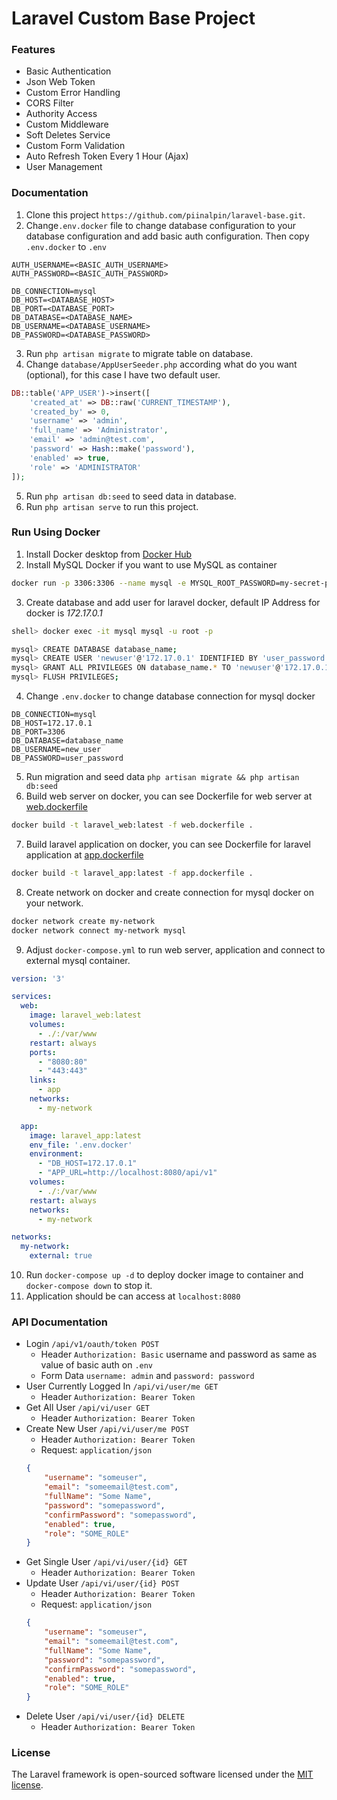 # Laravel Custom Base Project


### Features

- Basic Authentication
- Json Web Token
- Custom Error Handling
- CORS Filter
- Authority Access
- Custom Middleware
- Soft Deletes Service
- Custom Form Validation
- Auto Refresh Token Every 1 Hour (Ajax)
- User Management

### Documentation
1. Clone this project `https://github.com/piinalpin/laravel-base.git`.
2. Change`.env.docker` file to change database configuration to your database configuration and add basic auth configuration. Then copy `.env.docker` to `.env`
```
AUTH_USERNAME=<BASIC_AUTH_USERNAME>
AUTH_PASSWORD=<BASIC_AUTH_PASSWORD>

DB_CONNECTION=mysql
DB_HOST=<DATABASE_HOST>
DB_PORT=<DATABASE_PORT>
DB_DATABASE=<DATABASE_NAME>
DB_USERNAME=<DATABASE_USERNAME>
DB_PASSWORD=<DATABASE_PASSWORD>
```
3. Run `php artisan migrate` to migrate table on database.
4. Change `database/AppUserSeeder.php` according what do you want (optional), for this case I have two default user.
```php
DB::table('APP_USER')->insert([ 
	'created_at' => DB::raw('CURRENT_TIMESTAMP'),
	'created_by' => 0,
	'username' => 'admin',
    'full_name' => 'Administrator',
    'email' => 'admin@test.com',
    'password' => Hash::make('password'),
    'enabled' => true,
    'role' => 'ADMINISTRATOR'
]);
```
5. Run `php artisan db:seed` to seed data in database.
6. Run `php artisan serve` to run this project.

### Run Using Docker
1. Install Docker desktop from [Docker Hub](https://hub.docker.com/search?q=&type=edition&offering=community&sort=updated_at&order=desc)
2. Install MySQL Docker if you want to use MySQL as container
```bash
docker run -p 3306:3306 --name mysql -e MYSQL_ROOT_PASSWORD=my-secret-pw -d mysql:latest
```
3. Create database and add user for laravel docker, default IP Address for docker is *172.17.0.1*
```bash
shell> docker exec -it mysql mysql -u root -p

mysql> CREATE DATABASE database_name;
mysql> CREATE USER 'newuser'@'172.17.0.1' IDENTIFIED BY 'user_password';
mysql> GRANT ALL PRIVILEGES ON database_name.* TO 'newuser'@'172.17.0.1';
mysql> FLUSH PRIVILEGES;
```

4. Change `.env.docker` to change database connection for mysql docker
```
DB_CONNECTION=mysql
DB_HOST=172.17.0.1
DB_PORT=3306
DB_DATABASE=database_name
DB_USERNAME=new_user
DB_PASSWORD=user_password
```

5. Run migration and seed data `php artisan migrate && php artisan db:seed`
6. Build web server on docker, you can see Dockerfile for web server at [web.dockerfile](https://github.com/piinalpin/laravel-base/blob/master/web.dockerfile)
```bash
docker build -t laravel_web:latest -f web.dockerfile .
```

7. Build laravel application on docker, you can see Dockerfile for laravel application at [app.dockerfile](https://github.com/piinalpin/laravel-base/blob/master/app.dockerfile)
```bash
docker build -t laravel_app:latest -f app.dockerfile .
```
8. Create network on docker and create connection for mysql docker on your network.
```bash
docker network create my-network
docker network connect my-network mysql
```

9. Adjust `docker-compose.yml` to run web server, application and connect to external mysql container.
```yml
version: '3'

services:
  web:
    image: laravel_web:latest
    volumes:
      - ./:/var/www
    restart: always
    ports:
      - "8080:80"
      - "443:443"
    links:
      - app
    networks:
      - my-network

  app:
    image: laravel_app:latest
    env_file: '.env.docker'
    environment:
      - "DB_HOST=172.17.0.1"
      - "APP_URL=http://localhost:8080/api/v1"
    volumes:
      - ./:/var/www
    restart: always
    networks:
      - my-network

networks:
  my-network:
    external: true
```

10. Run `docker-compose up -d` to deploy docker image to container and `docker-compose down` to stop it.
11. Application should be can access at `localhost:8080`

### API Documentation
- Login `/api/v1/oauth/token POST`
	- Header `Authorization: Basic` username and password as same as value of basic auth on `.env`
	- Form Data `username: admin` and `password: password`
- User Currently Logged In `/api/vi/user/me GET`
	- Header `Authorization: Bearer Token`
- Get All User `/api/vi/user GET`
	- Header `Authorization: Bearer Token`
- Create New User `/api/vi/user/me POST`
	- Header `Authorization: Bearer Token`
	- Request: `application/json`
	```json
	{
		"username": "someuser",
		"email": "someemail@test.com",
		"fullName": "Some Name",
		"password": "somepassword",
		"confirmPassword": "somepassword",
		"enabled": true,
		"role": "SOME_ROLE"
	}
	```
- Get Single User `/api/vi/user/{id} GET`
	- Header `Authorization: Bearer Token`
- Update User `/api/vi/user/{id} POST`
	- Header `Authorization: Bearer Token`
	- Request: `application/json`
	```json
	{
		"username": "someuser",
		"email": "someemail@test.com",
		"fullName": "Some Name",
		"password": "somepassword",
		"confirmPassword": "somepassword",
		"enabled": true,
		"role": "SOME_ROLE"
	}
	```
- Delete User `/api/vi/user/{id} DELETE`
	- Header `Authorization: Bearer Token`

### License

The Laravel framework is open-sourced software licensed under the [MIT license](https://opensource.org/licenses/MIT).
